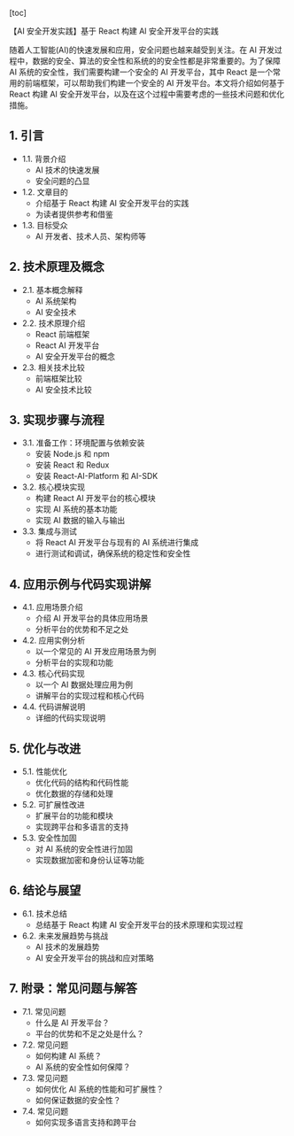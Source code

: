 
[toc]                    
                
                
【AI 安全开发实践】基于 React 构建 AI 安全开发平台的实践

随着人工智能(AI)的快速发展和应用，安全问题也越来越受到关注。在 AI 开发过程中，数据的安全、算法的安全性和系统的的安全性都是非常重要的。为了保障 AI 系统的安全性，我们需要构建一个安全的 AI 开发平台，其中 React 是一个常用的前端框架，可以帮助我们构建一个安全的 AI 开发平台。本文将介绍如何基于 React 构建 AI 安全开发平台，以及在这个过程中需要考虑的一些技术问题和优化措施。

## 1. 引言

- 1.1. 背景介绍
    - AI 技术的快速发展
    - 安全问题的凸显
- 1.2. 文章目的
    - 介绍基于 React 构建 AI 安全开发平台的实践
    - 为读者提供参考和借鉴
- 1.3. 目标受众
    - AI 开发者、技术人员、架构师等

## 2. 技术原理及概念

- 2.1. 基本概念解释
    - AI 系统架构
    - AI 安全技术
- 2.2. 技术原理介绍
    - React 前端框架
    - React AI 开发平台
    - AI 安全开发平台的概念
- 2.3. 相关技术比较
    - 前端框架比较
    - AI 安全技术比较

## 3. 实现步骤与流程

- 3.1. 准备工作：环境配置与依赖安装
    - 安装 Node.js 和 npm
    - 安装 React 和 Redux
    - 安装 React-AI-Platform 和 AI-SDK
- 3.2. 核心模块实现
    - 构建 React AI 开发平台的核心模块
    - 实现 AI 系统的基本功能
    - 实现 AI 数据的输入与输出
- 3.3. 集成与测试
    - 将 React AI 开发平台与现有的 AI 系统进行集成
    - 进行测试和调试，确保系统的稳定性和安全性

## 4. 应用示例与代码实现讲解

- 4.1. 应用场景介绍
    - 介绍 AI 开发平台的具体应用场景
    - 分析平台的优势和不足之处
- 4.2. 应用实例分析
    - 以一个常见的 AI 开发应用场景为例
    - 分析平台的实现和功能
- 4.3. 核心代码实现
    - 以一个 AI 数据处理应用为例
    - 讲解平台的实现过程和核心代码
- 4.4. 代码讲解说明
    - 详细的代码实现说明

## 5. 优化与改进

- 5.1. 性能优化
    - 优化代码的结构和代码性能
    - 优化数据的存储和处理
- 5.2. 可扩展性改进
    - 扩展平台的功能和模块
    - 实现跨平台和多语言的支持
- 5.3. 安全性加固
    - 对 AI 系统的安全性进行加固
    - 实现数据加密和身份认证等功能

## 6. 结论与展望

- 6.1. 技术总结
    - 总结基于 React 构建 AI 安全开发平台的技术原理和实现过程
- 6.2. 未来发展趋势与挑战
    - AI 技术的发展趋势
    - AI 安全开发平台的挑战和应对策略

## 7. 附录：常见问题与解答

- 7.1. 常见问题
    - 什么是 AI 开发平台？
    - 平台的优势和不足之处是什么？
- 7.2. 常见问题
    - 如何构建 AI 系统？
    - AI 系统的安全性如何保障？
- 7.3. 常见问题
    - 如何优化 AI 系统的性能和可扩展性？
    - 如何保证数据的安全性？
- 7.4. 常见问题
    - 如何实现多语言支持和跨平台

